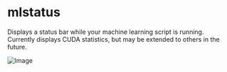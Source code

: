 mlstatus
========

Displays a status bar while your machine learning script is running. Currently displays CUDA statistics, but may be
extended to others in the future.

![Image](https://github.com/user-attachments/assets/7b0d5337-31ca-4256-be05-ddbab5fddee2)

